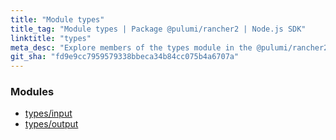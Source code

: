 ```yaml
---
title: "Module types"
title_tag: "Module types | Package @pulumi/rancher2 | Node.js SDK"
linktitle: "types"
meta_desc: "Explore members of the types module in the @pulumi/rancher2 package."
git_sha: "fd9e9cc7959579338bbeca34b84cc075b4a6707a"
---
```


<!-- WARNING: this page was generated by a tool. Do not edit it by hand. -->
<!-- To change it, please see https://github.com/pulumi/docs/tree/master/tools/tscdocgen. -->


<h3>Modules</h3>
<ul class="api">
    <li><a href="input/"><span class="symbol module"></span>types/input</a></li>
    <li><a href="output/"><span class="symbol module"></span>types/output</a></li>
</ul>








